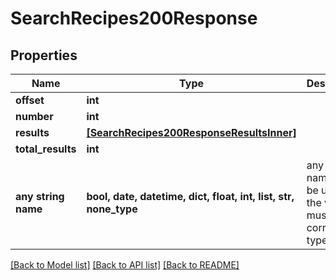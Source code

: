 # SearchRecipes200Response



## Properties
Name | Type | Description | Notes
------------ | ------------- | ------------- | -------------
**offset** | **int** |  | 
**number** | **int** |  | 
**results** | [**[SearchRecipes200ResponseResultsInner]**](SearchRecipes200ResponseResultsInner.md) |  | 
**total_results** | **int** |  | 
**any string name** | **bool, date, datetime, dict, float, int, list, str, none_type** | any string name can be used but the value must be the correct type | [optional]

[[Back to Model list]](../README.md#documentation-for-models) [[Back to API list]](../README.md#documentation-for-api-endpoints) [[Back to README]](../README.md)


